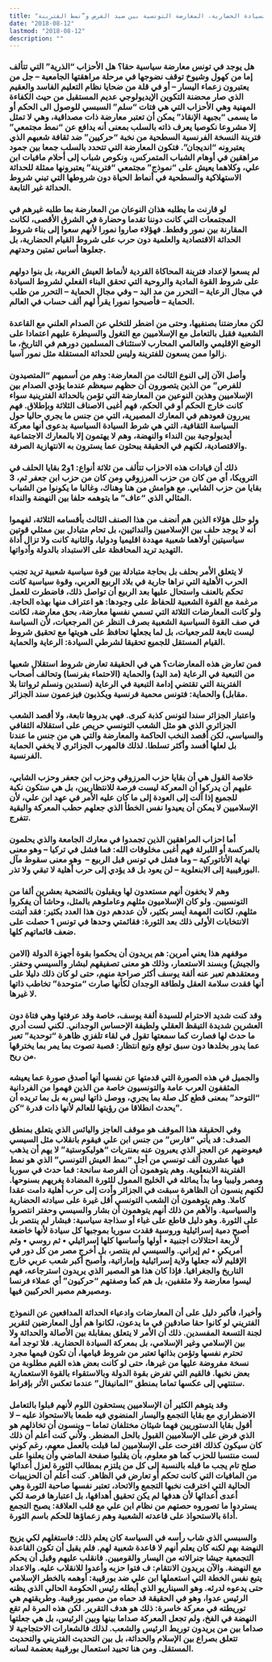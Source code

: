 ```yaml
---
title: "السيادة الحضارية، المعارضة التونسية بين صيد الفرص و”نمط الفترينة”"
date: "2018-08-12"
lastmod: "2018-08-12"
description: ""
---
```

### هل يوجد في تونس معارضة سياسية حقا؟ هل الأحزاب “الذرية” التي تتألف إما من كهول وشيوخ توقف نضوجها في مرحلة مراهقتها الجامعية – جل من يعتبرون زعماء اليسار – أو في قلة من ضحايا نظام التعليم الفاسد والعقيم الذي صار محضنة التكوين الإيديولوجي عديم المستقبل من حيث الكفاءة المهنية وهي الأحزاب التي هي فتات “سلم” السبسي للوصول الى الحكم أو ما يسمى “بجبهة الإنقاذ” يمكن أن تعتبر معارضة ذات مصداقية، وهي لا تمثل إلا مشروعا نكوصيا يعرف ذاته بالسلب بمعنى أنه يدافع عن “نمط مجتمعي” فترينة النسخة الفرنسية السطحية من نخبة “حركيين” ضد ثقافة شعبهم الذي يعتبرونه “انديجان”. فتكون المعارضة التي تتحدد بالسلب جمعا بين جمود مراهقين في أوهام الشباب المتمركس، ونكوص شباب إلى أحلام مافيات ابن علي، وكلاهما يعيش على “نموذج” مجتمعي “فترينة” يعتبرونها ممثلة للحداثة الاستهلاكية والسطحية في أنماط الحياة دون شروطها التي تبني شروط الحداثة غير التابعة.

### لو قارنت ما يطلبه هذان النوعان من المعارضة بما طلبه غيرهم في المجتمعات التي كانت دوننا تقدما وحضارة في الشرق الأقصى، لكانت المقارنة بين نمور وقطط. فهؤلاء صاروا نمورا لأنهم سعوا إلى بناء شروط الحداثة الاقتصادية والعلمية دون حرب على شروط القيام الحضارية، بل جعلوها أساس تمتين وحدتهم.

### لم يسعوا لإعداد فترينة المحاكاة القردية لأنماط العيش الغربية، بل بنوا دولهم على شروط القوة المادية والروحية التي تحقق البناء الفعلي لشروط السيادة في مجال الرعاية – التحرر من مد اليد – وفي مجال الحماية – التحرر من طلب الحماية – فأصبحوا نمورا يقرأ لهم ألف حساب في العالم.

### لكن معارضتنا بصنفيها، وحتى من اضطر للتخلي عن الصدام العلني مع القاعدة الشعبية فقبل بالتعامل مع الإسلاميين مع التغول والسيطرة عليهم اعتمادا على الوضع الإقليمي والعالمي المحارب لاستئناف المسلمين دورهم في التاريخ، ما زالوا ممن يسعون للفترينة وليس للحداثة المستقلة مثل نمور آسيا.

### وأصل الآن إلى النوع الثالث من المعارضة: وهم من أسميهم “المتصيدون للفرص” من الذين يتصورون أن حظهم سيعظم عندما يؤدي الصدام بين الإسلاميين وهذين النوعين من المعارضة التي تؤمن بالحداثة الفترينية سواء كانت خارج الحكم أو في الحكم، فهم أغبى الاصناف الثلاثة وبإطلاق. فهم يبررون قعودهم في المعارك المصيرية، التي من جنس ما يجري حاليا حول السياسة الثقافية، التي هي شرط السيادة السياسية بدعوى أنها معركة أيديولوجية بين النداء والنهضة، وهم لا يهتمون إلا بالمعارك الاجتماعية والاقتصادية، لكنهم في الحقيقة يبحثون عما يسترون به الانتهازية الصرفة.

### ذلك أن قيادات هذه الاحزاب تتألف من ثلاثة أنواع: 1و2 بقايا الحلف في الترويكا، أي من كان من حزب المرزوقي ومن كان من حزب ابن جعفر ثم، 3 بقايا من حزب الشابي. مع هوامش من هنا وهناك، وغالبا ما يكونوا من الشباب المثالي الذي “عاف” ما يتوهمه حلفا بين النهضة والنداء.

### ولو حلل هؤلاء الذين هم أنضف من هذا الصنف الثالث بأقسامه الثلاثة، لفهموا أنه لا يوجد حلف بين الإسلاميين والندائيين، بل تحام متبادل بين ممثلي قوتين سياسيتين أولاهما شعبية مهددة اقليميا ودوليا، والثانية كانت ولا تزال أداة التهديد تريد المحافظة على الاستبداد بالدولة وأدواتها.

### لا يتعلق الأمر بحلف بل بحاجة متبادلة بين قوة سياسية شعبية تريد تجنب الحرب الأهلية التي نراها جارية في بلاد الربيع العربي، وقوة سياسية كانت تحكم بالعنف واستحال عليها بعد الربيع أن تواصل ذلك، فاضطرت للعمل مرغمة مع القوة الشعبية للحفاظ على وجودها: هو اعتراف منها بهذه الحاجة. ولو كانت المعارضات الثلاثة التي تسمي نفسها معارضة، بحق معارضة، لكانت في صف القوة السياسية الشعبية بصرف النظر عن المرجعيات، لأن السياسة ليست تابعة للمرجعيات، بل لما يجعلها تحافظ على هويتها مع تحقيق شروط القيام المستقل للجميع تحقيقا لشرطي السيادة: الرعاية والحماية.

### فمن تعارض هذه المعارضات؟ هي في الحقيقة تعارض شروط استقلال شعبها من التبعية في الرعاية (مد اليد) والحماية (الاحتماء بفرنسا) وتحالف أصحاب الفترينة التي تقتضي إدامة التبعية في الرعاية (نستدين ونسلم ثرواتنا بلا مقابل) والحماية: فتونس محمية فرنسية ويكذبون فيزعمون سند الجزائر.

### واعتبار الجزائر سندا لتونس كذبة كبرى. فهي بدروها تابعة، ولا أقصد الشعب الجزائري الذي هو مثل الشعب التونسي حريص على استقلاله الثقافي والسياسي، لكن أقصد النخب الحاكمة والمعارضة والتي هي من جنس ما عندنا بل لعلها أفسد وأكثر تسلطا. لذلك فالمهرب الجزائري لا يخفي الحماية الفرنسية.

### خلاصة القول هي أن بقايا حزب المرزوقي وحزب ابن جعفر وحزب الشابي، عليهم أن يدركوا أن المعركة ليست فرصة للانتظاريين، بل هي ستكون نكبة للجميع إذا آلت إلى العودة إلى ما كان عليه الأمر في عهد ابن علي، لأن الإسلاميين لا يمكن أن يعيدوا نفس الخطأ الذي جعلهم حطب المعركة والبقية تتفرج.

### أما احزاب المراهقين الذين تجمدوا في معارك الجامعة والذي يحلمون بالمركسة أو اللبرلة فهم أغبى مخلوقات الله: فما فشل في تركيا – وهو معنى نهاية الأتاتوركية – وما فشل في تونس قبل الربيع –  وهو معنى سقوط مآل البورقيبية إلى الابنعلوية – لن يعود بل قد يؤدي إلى حرب أهلية لا تبقي ولا تذر.

### وهم لا يخفون أنهم مستعدون لها ويقبلون بالتضحية بعشرين ألفا من التونسيين. ولو كان الإسلاميون مثلهم وعاملوهم بالمثل، وحاشا أن يفكروا مثلهم، لكانت المهمة أيسر بكثير، لأن عددهم دون هذا العدد بكثير: فقد أثبتت الانتخابات الأولى ذلك بعد الثورة: فقائمتي وحدها في تونس 1 حصلت على ضعف قائماتهم كلها.

### موقفهم هذا يعني أمرين: هم يريدون أن يحكموا بقوة أجهزة الدولة (الامن والجيش) وبسند الاستعمار، وذلك هو معنى تصفيقهم لبشار والسيسي وحفتر. ومعتقدهم تعبر عنه ألفة يوسف أكثر صراحة منهم، حتى لو كان ذلك دليلا على أنها فقدت سلامة العقل ولطافة الوجدان لكأنها صارت “متوحدة” تخاطب ذاتها لا غيرها.

### وقد كنت شديد الاحترام للسيدة ألفة يوسف، خاصة وقد عرفتها وهي فتاة دون العشرين شديدة التيقظ العقلي ولطيفة الإحساس الوجداني. لكني لست أدري ما حدث لها فصارت كما سمعتها تقول في لقاء تلفزي ظاهرة “توحدية” تعبر عما يدور بخلدها دون سبق توقع وتبع انتظار: قصبة تصوت بما يمر بما يخترقها من ريح.

### والجميل في هذه الصورة التي قدمتها عن نفسها أنها أصدق صورة عما يعيشه المثقفون العرب عامة والتونسيون خاصة من الذين فهموا من الفردانية “التوحد” بمعنى قطع كل صلة بما يجري، ووصل ذاتها ليس به بل بما تريده أن يحدث انطلاقا من رؤيتها للعالم لأنها ذات قدرة “كن”.

### وفي الحقيقة هذا الموقف هو موقف العاجز واليائس الذي يتعلق بمنطق الصدف: قد يأتي “فارس” من جنس ابن علي فيقوم بانقلاب مثل السيسي فيعوضهم عن العجز الذي يعبرون عنه بعنتريات “هوليكوستية” لا يهم أن يذهب فيها عشرون ألف تونسي من أجل “نمط العيش التونسي” الذي هو نمط الفترينة الابنعلوية. وهم يتوهمون أن الفرصة سانحة: فما حدث في سوريا ومصر وليبيا وما بدأ يماثله في الخليج الممول للثورة المضادة يغريهم بسنوحها. لكنهم ينسون أن الظاهرة سبقت في الجزائر وأدت إلى حرب أهلية دامت عقدا كاملا. وهم يتوهمون أن الشعب التونسي أقل غيرة على سيادته الحضارية والسياسية. والأهم من ذلك أنهم يتوهمون أن بشار والسيسي وحفتر انتصروا على الثورة. وهو دليل قاطع على غباء أو سذاجة سياسية: فبشار لم ينتصر بل أصبح دمية إسرائيلية وروسية فقدت سوريا بموجبها كل سيادة لأنها خاضعة لأربعة احتلالات اجنبية • أولها وأساسها كلها إسرائيلي • ثم روسي • وثم أمريكي • ثم إيراني. والسيسي لم ينتصر، بل أخرج مصر من كل دور في الإقليم لأنه جعلها ولاية إسرائيلية وإماراتية، وأصبح أكبر شعب عربي خارج التاريخ والجغرافيا. فإذا كان هذا هو المصير الذي يريدون استرجاعه، فهم ليسوا معارضة ولا مثقفين، بل هم كما وصفتهم “حركيون” أي عملاء فرنسا ومصيرهم مصير الحركيين فيها.

### وأخيرا، فأكبر دليل على أن المعارضات وادعياء الحداثة المدافعين عن النموذج الفتريني لو كانوا حقا صادقين في ما يدعون، لكانوا هم أول المعارضين لتقرير لجنة التسعة المفسدين. ذلك أن الأمر لا يتعلق بمقابلة بين الأصالة والحداثة ولا بين الإسلامي وغير الإسلامي، بل بمعركة السيادة الحضارية. فلا توجد أمة تحترم نفسها وتؤمن بذاتها تعتبر من شروط قيامها، أن تكون قيمها مجرد نسخة مفروضة عليها من غيرها، حتى لو كانت بعض هذه القيم مطلوبة من بعض نخبها. فالقيم التي تفرض بقوة الدولة وبالاستقواء بالقوة الاستعمارية ستنتهي إلى عكسها تماما بمنطق “المانيفال” عندما تعكس الأثر بإفراط.

### وقد يتوهم الكثير أن الإسلاميين يستحقون اللوم لأنهم قبلوا بالتعامل الاضطراري مع بقايا التجمع واليسار المنضوي فيه طمعا بالاستحواذ عليه – لا أقول بقايا الدستوريين فهما شيئان مختلفان تماما – وينسون أن تخاذلهم هو الذي فرض على الإسلاميين القبول بالحل المضطر. ولأني كنت أعلم أن ذلك كان سيكون كذلك اقترحت على الإسلاميين لما قبلت بالعمل معهم، رغم كوني لست منتسبا للحزب كما هو معلوم، بأن يقلبوا صفحة الماضي وأن يعلنوا على صلح تام يجب ما قبله بالنسبة إلى كل من يلتزم بمطالب الثورة لعزل أعدائها من المافيات التي كانت تحكم أو تعارض في الظاهر. كنت أعلم أن الحزيبيات الحالية التي اخترقت نخبها التجمع والاتحاد، تعتبر نفسها صاحبة الثورة وهي أعدى أعدائها لأن هدفها لم يكن تحقيق أهدافها، بل اعتبارها فرصة لكي يستردوا ما تصوروه حصتهم من نظام ابن علي مع قلب العلاقة: يصبح التجمع أداة بالاستحواذ على قاعدته الشعبية وهم زعماؤها للحكم باسم الثورة.

### والسبسي الذي شاب رأسه في السياسة كان يعلم ذلك: فاستغلهم لكي يزيح النهضة بهم لكنه كان يعلم أنهم لا قاعدة شعبية لهم. فلم يقبل أن تكون القاعدة التجمعية جيشا جنرالاته من اليسار والقوميين. فانقلب عليهم وقبل أن يحكم مع النهضة. والآن يريدون الانتقام: ف فتوا حزبه وأعدوا للانقلاب عليه. والاعداد يتبع نفس الخطة التي استعملها ابن علي ضد بورقيبة: أوهمه بالخطر الإسلامي حتى يدعوه لدرئه. وهو السيناريو الذي أبطله رئيس الحكومة الحالي الذي يظنه الرئيس عدوا، وهو في الحقيقة قد حماه من مصير بورقيبة. وطريقتهم هي توريطته في معركة خاسرة: ذلك هو هدف التقرير. لكن هذه المرة لم تقع النهضة في الفخ، ولم تجعل المعركة صداما بينها وبين الرئيس، بل هي جعلتها صداما بين من يريدون توريط الرئيس والشعب. لذلك فالشعارات الاحتجاجية لا تتعلق بصراع بين الإسلام والحداثة، بل بين التحديث الفتريني والتحديث المستقل. ومن هنا تحييد استعمال بورقيبة بعضمة لسانه.

###